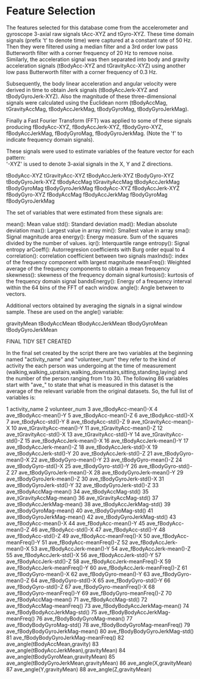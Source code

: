 Feature Selection 
=================

The features selected for this database come from the accelerometer and gyroscope 3-axial raw signals tAcc-XYZ and tGyro-XYZ. These time domain signals (prefix 't' to denote time) were captured at a constant rate of 50 Hz. Then they were filtered using a median filter and a 3rd order low pass Butterworth filter with a corner frequency of 20 Hz to remove noise. Similarly, the acceleration signal was then separated into body and gravity acceleration signals (tBodyAcc-XYZ and tGravityAcc-XYZ) using another low pass Butterworth filter with a corner frequency of 0.3 Hz. 

Subsequently, the body linear acceleration and angular velocity were derived in time to obtain Jerk signals (tBodyAccJerk-XYZ and tBodyGyroJerk-XYZ). Also the magnitude of these three-dimensional signals were calculated using the Euclidean norm (tBodyAccMag, tGravityAccMag, tBodyAccJerkMag, tBodyGyroMag, tBodyGyroJerkMag). 

Finally a Fast Fourier Transform (FFT) was applied to some of these signals producing fBodyAcc-XYZ, fBodyAccJerk-XYZ, fBodyGyro-XYZ, fBodyAccJerkMag, fBodyGyroMag, fBodyGyroJerkMag. (Note the 'f' to indicate frequency domain signals). 

These signals were used to estimate variables of the feature vector for each pattern:  
'-XYZ' is used to denote 3-axial signals in the X, Y and Z directions.

tBodyAcc-XYZ
tGravityAcc-XYZ
tBodyAccJerk-XYZ
tBodyGyro-XYZ
tBodyGyroJerk-XYZ
tBodyAccMag
tGravityAccMag
tBodyAccJerkMag
tBodyGyroMag
tBodyGyroJerkMag
fBodyAcc-XYZ
fBodyAccJerk-XYZ
fBodyGyro-XYZ
fBodyAccMag
fBodyAccJerkMag
fBodyGyroMag
fBodyGyroJerkMag

The set of variables that were estimated from these signals are: 

mean(): Mean value
std(): Standard deviation
mad(): Median absolute deviation 
max(): Largest value in array
min(): Smallest value in array
sma(): Signal magnitude area
energy(): Energy measure. Sum of the squares divided by the number of values. 
iqr(): Interquartile range 
entropy(): Signal entropy
arCoeff(): Autorregresion coefficients with Burg order equal to 4
correlation(): correlation coefficient between two signals
maxInds(): index of the frequency component with largest magnitude
meanFreq(): Weighted average of the frequency components to obtain a mean frequency
skewness(): skewness of the frequency domain signal 
kurtosis(): kurtosis of the frequency domain signal 
bandsEnergy(): Energy of a frequency interval within the 64 bins of the FFT of each window.
angle(): Angle between to vectors.

Additional vectors obtained by averaging the signals in a signal window sample. These are used on the angle() variable:

gravityMean
tBodyAccMean
tBodyAccJerkMean
tBodyGyroMean
tBodyGyroJerkMean

FINAL TIDY SET CREATED

In the final set created by the script there are two variables at the beginning named "activity_name" and "volunteer_num" they refer to the kind of activity the each person
was undergoing at the time of measurement (walking,walking_upstairs,walking_downstairs,sitting,standing,laying) and the number of the person ranging from 1 to 30. The following
86 variables start with "ave_" to state that what is measured in this dataset is the average of the relevant variable from the original datasets. So, the full list of
variables is:

1	activity_name
2	volunteer_num
3	ave_tBodyAcc-mean()-X
4	ave_tBodyAcc-mean()-Y
5	ave_tBodyAcc-mean()-Z
6	ave_tBodyAcc-std()-X
7	ave_tBodyAcc-std()-Y
8	ave_tBodyAcc-std()-Z
9	ave_tGravityAcc-mean()-X
10	ave_tGravityAcc-mean()-Y
11	ave_tGravityAcc-mean()-Z
12	ave_tGravityAcc-std()-X
13	ave_tGravityAcc-std()-Y
14	ave_tGravityAcc-std()-Z
15	ave_tBodyAccJerk-mean()-X
16	ave_tBodyAccJerk-mean()-Y
17	ave_tBodyAccJerk-mean()-Z
18	ave_tBodyAccJerk-std()-X
19	ave_tBodyAccJerk-std()-Y
20	ave_tBodyAccJerk-std()-Z
21	ave_tBodyGyro-mean()-X
22	ave_tBodyGyro-mean()-Y
23	ave_tBodyGyro-mean()-Z
24	ave_tBodyGyro-std()-X
25	ave_tBodyGyro-std()-Y
26	ave_tBodyGyro-std()-Z
27	ave_tBodyGyroJerk-mean()-X
28	ave_tBodyGyroJerk-mean()-Y
29	ave_tBodyGyroJerk-mean()-Z
30	ave_tBodyGyroJerk-std()-X
31	ave_tBodyGyroJerk-std()-Y
32	ave_tBodyGyroJerk-std()-Z
33	ave_tBodyAccMag-mean()
34	ave_tBodyAccMag-std()
35	ave_tGravityAccMag-mean()
36	ave_tGravityAccMag-std()
37	ave_tBodyAccJerkMag-mean()
38	ave_tBodyAccJerkMag-std()
39	ave_tBodyGyroMag-mean()
40	ave_tBodyGyroMag-std()
41	ave_tBodyGyroJerkMag-mean()
42	ave_tBodyGyroJerkMag-std()
43	ave_fBodyAcc-mean()-X
44	ave_fBodyAcc-mean()-Y
45	ave_fBodyAcc-mean()-Z
46	ave_fBodyAcc-std()-X
47	ave_fBodyAcc-std()-Y
48	ave_fBodyAcc-std()-Z
49	ave_fBodyAcc-meanFreq()-X
50	ave_fBodyAcc-meanFreq()-Y
51	ave_fBodyAcc-meanFreq()-Z
52	ave_fBodyAccJerk-mean()-X
53	ave_fBodyAccJerk-mean()-Y
54	ave_fBodyAccJerk-mean()-Z
55	ave_fBodyAccJerk-std()-X
56	ave_fBodyAccJerk-std()-Y
57	ave_fBodyAccJerk-std()-Z
58	ave_fBodyAccJerk-meanFreq()-X
59	ave_fBodyAccJerk-meanFreq()-Y
60	ave_fBodyAccJerk-meanFreq()-Z
61	ave_fBodyGyro-mean()-X
62	ave_fBodyGyro-mean()-Y
63	ave_fBodyGyro-mean()-Z
64	ave_fBodyGyro-std()-X
65	ave_fBodyGyro-std()-Y
66	ave_fBodyGyro-std()-Z
67	ave_fBodyGyro-meanFreq()-X
68	ave_fBodyGyro-meanFreq()-Y
69	ave_fBodyGyro-meanFreq()-Z
70	ave_fBodyAccMag-mean()
71	ave_fBodyAccMag-std()
72	ave_fBodyAccMag-meanFreq()
73	ave_fBodyBodyAccJerkMag-mean()
74	ave_fBodyBodyAccJerkMag-std()
75	ave_fBodyBodyAccJerkMag-meanFreq()
76	ave_fBodyBodyGyroMag-mean()
77	ave_fBodyBodyGyroMag-std()
78	ave_fBodyBodyGyroMag-meanFreq()
79	ave_fBodyBodyGyroJerkMag-mean()
80	ave_fBodyBodyGyroJerkMag-std()
81	ave_fBodyBodyGyroJerkMag-meanFreq()
82	ave_angle(tBodyAccMean,gravity)
83	ave_angle(tBodyAccJerkMean),gravityMean)
84	ave_angle(tBodyGyroMean,gravityMean)
85	ave_angle(tBodyGyroJerkMean,gravityMean)
86	ave_angle(X,gravityMean)
87	ave_angle(Y,gravityMean)
88	ave_angle(Z,gravityMean)


